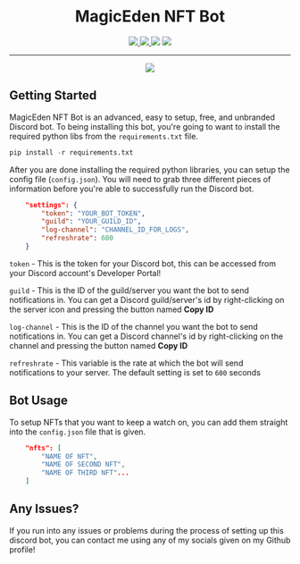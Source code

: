 <h1 align="center">MagicEden NFT Bot</h1>
<p align="center">
    <a href="https://github.com/hattvr/MagicEden-NFT-Bot/releases/latest">
        <img src="https://img.shields.io/github/v/release/hattvr/MagicEden-NFT-Bot?label=Latest%20Version">
    </a>
    <a href="https://github.com/hattvr/MagicEden-NFT-Bot/commit/master">
        <img src="https://img.shields.io/github/last-commit/hattvr/MagicEden-NFT-Bot?label=Last%20Update">
    </a>
    <img src="https://img.shields.io/github/languages/code-size/hattvr/MagicEden-NFT-Bot?label=Size">
    <a href="https://github.com/hattvr/MagicEden-NFT-Bot/issues">
        <img src="https://img.shields.io/github/issues/hattvr/MagicEden-NFT-Bot?label=Issues">
    </a>
</p>

---
<div align="center">
    <img src="https://i.imgur.com/0inoy40.png">
</div>

## **Getting Started**  
MagicEden NFT Bot is an advanced, easy to setup, free, and unbranded Discord bot. To being installing this bot, you're going to want to install the required python libs from the `requirements.txt` file.
```py
pip install -r requirements.txt
```

After you are done installing the required python libraries, you can setup the config file (`config.json`). You will need to grab three different pieces of information before you're able to successfully run the Discord bot.
```json
    "settings": {
        "token": "YOUR_BOT_TOKEN",
        "guild": "YOUR_GUILD_ID",
        "log-channel": "CHANNEL_ID_FOR_LOGS",
        "refreshrate": 600
    }
```
`token` - This is the token for your Discord bot, this can be accessed from your Discord account's Developer Portal!

`guild` - This is the ID of the guild/server you want the bot to send notifications in. You can get a Discord guild/server's id by right-clicking on the server icon and pressing the button named **Copy ID**

`log-channel` - This is the ID of the channel you want the bot to send notifications in. You can get a Discord channel's id by right-clicking on the channel and pressing the button named **Copy ID**

`refreshrate` - This variable is the rate at which the bot will send notifications to your server. The default setting is set to `600` seconds

## **Bot Usage**
To setup NFTs that you want to keep a watch on, you can add them straight into the `config.json` file that is given.
```json
    "nfts": [
        "NAME OF NFT",
        "NAME OF SECOND NFT",
        "NAME OF THIRD NFT"...
    ]
```

## **Any Issues?**  
If you run into any issues or problems during the process of setting up this discord bot, you can contact me using any of my socials given on my Github profile!
